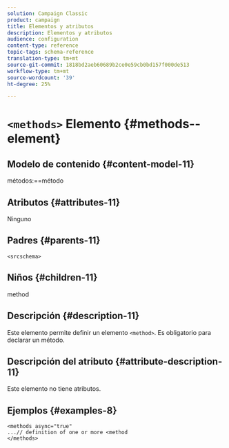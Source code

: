 ```yaml
---
solution: Campaign Classic
product: campaign
title: Elementos y atributos
description: Elementos y atributos
audience: configuration
content-type: reference
topic-tags: schema-reference
translation-type: tm+mt
source-git-commit: 1818bd2aeb60689b2ce0e59cb0bd157f000de513
workflow-type: tm+mt
source-wordcount: '39'
ht-degree: 25%

---
```



# `<methods>` Elemento {#methods--element}

## Modelo de contenido {#content-model-11}

métodos:==método

## Atributos {#attributes-11}

Ninguno

## Padres {#parents-11}

`<srcschema>`

## Niños {#children-11}

method

## Descripción {#description-11}

Este elemento permite definir un elemento `<method>`. Es obligatorio para declarar un método.

## Descripción del atributo {#attribute-description-11}

Este elemento no tiene atributos.

## Ejemplos {#examples-8}

```
<methods async="true"
...// definition of one or more <method
</methods>
```
